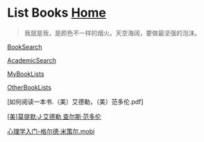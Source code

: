 # List Books                                          [Home](../index.md)

> 我就是我，是颜色不一样的烟火。天空海阔，要做最坚强的泡沫。

[BookSearch](BookSearch.md)

[AcademicSearch](AcademicSearch.md)

[MyBookLists](BookLists.md)

[OtherBookLists](OtherBookLists.md)

[如何阅读一本书.（美）艾德勒，（美）范多伦.pdf]

[[美]莫提默·J·艾德勒 查尔斯·范多伦 ](http://www.sssch.net/Admin/ckfinder/userfiles/files/shujixiazai/shujijijin/%E5%A6%82%E4%BD%95%E9%98%85%E8%AF%BB%E4%B8%80%E6%9C%AC%E4%B9%A6.pdf)

[心理学入门-格尔德·米策尔.mobi](/心理学入门-格尔德·米策尔.mobi)


